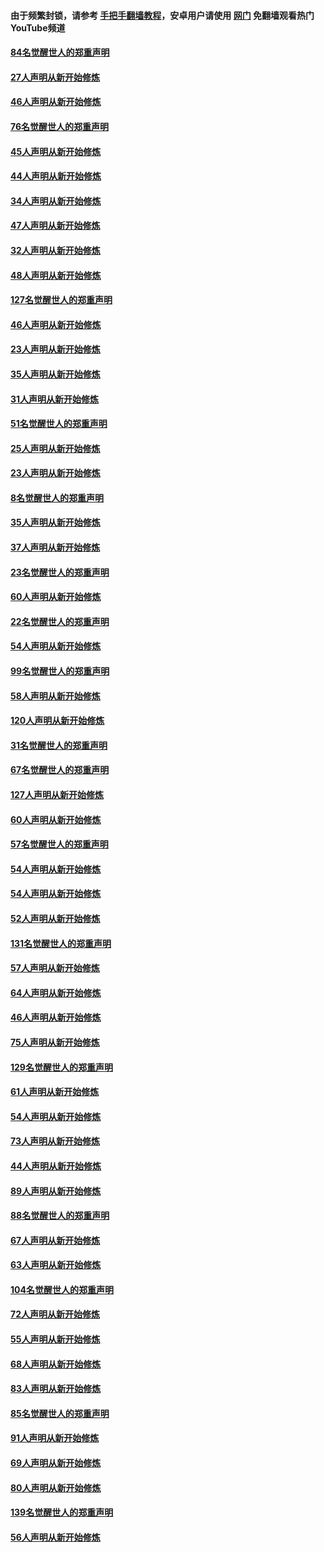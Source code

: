 #### 由于频繁封锁，请参考 [手把手翻墙教程](https://github.com/gfw-breaker/guides/wiki/)，安卓用户请使用 [网门](https://github.com/gfw-breaker/nogfw/blob/master/dl.md?t=03030900) 免翻墙观看热门YouTube频道 

#### [84名觉醒世人的郑重声明](../pages/91/421543.md?t=03030900) 

#### [27人声明从新开始修炼](../pages/91/421465.md?t=03030900) 

#### [46人声明从新开始修炼](../pages/91/421454.md?t=03030900) 

#### [76名觉醒世人的郑重声明](../pages/91/421453.md?t=03030900) 

#### [45人声明从新开始修炼](../pages/91/421452.md?t=03030900) 

#### [44人声明从新开始修炼](../pages/91/421422.md?t=03030900) 

#### [34人声明从新开始修炼](../pages/91/421322.md?t=03030900) 

#### [47人声明从新开始修炼](../pages/91/421264.md?t=03030900) 

#### [32人声明从新开始修炼](../pages/91/421225.md?t=03030900) 

#### [48人声明从新开始修炼](../pages/91/421202.md?t=03030900) 

#### [127名觉醒世人的郑重声明](../pages/91/421224.md?t=03030900) 

#### [46人声明从新开始修炼](../pages/91/421203.md?t=03030900) 

#### [23人声明从新开始修炼](../pages/91/421138.md?t=03030900) 

#### [35人声明从新开始修炼](../pages/91/421122.md?t=03030900) 

#### [31人声明从新开始修炼](../pages/91/421081.md?t=03030900) 

#### [51名觉醒世人的郑重声明](../pages/91/421080.md?t=03030900) 

#### [25人声明从新开始修炼](../pages/91/421020.md?t=03030900) 

#### [23人声明从新开始修炼](../pages/91/420884.md?t=03030900) 

#### [8名觉醒世人的郑重声明](../pages/91/420883.md?t=03030900) 

#### [35人声明从新开始修炼](../pages/91/420809.md?t=03030900) 

#### [37人声明从新开始修炼](../pages/91/420766.md?t=03030900) 

#### [23名觉醒世人的郑重声明](../pages/91/420765.md?t=03030900) 

#### [60人声明从新开始修炼](../pages/91/420727.md?t=03030900) 

#### [22名觉醒世人的郑重声明](../pages/91/420726.md?t=03030900) 

#### [54人声明从新开始修炼](../pages/91/420529.md?t=03030900) 

#### [99名觉醒世人的郑重声明](../pages/91/420528.md?t=03030900) 

#### [58人声明从新开始修炼](../pages/91/420198.md?t=03030900) 

#### [120人声明从新开始修炼](../pages/91/420141.md?t=03030900) 

#### [31名觉醒世人的郑重声明](../pages/91/420197.md?t=03030900) 

#### [67名觉醒世人的郑重声明](../pages/91/420140.md?t=03030900) 

#### [127人声明从新开始修炼](../pages/91/420082.md?t=03030900) 

#### [60人声明从新开始修炼](../pages/91/420081.md?t=03030900) 

#### [57名觉醒世人的郑重声明](../pages/91/420080.md?t=03030900) 

#### [54人声明从新开始修炼](../pages/91/419533.md?t=03030900) 

#### [54人声明从新开始修炼](../pages/91/419532.md?t=03030900) 

#### [52人声明从新开始修炼](../pages/91/419531.md?t=03030900) 

#### [131名觉醒世人的郑重声明](../pages/91/419530.md?t=03030900) 

#### [57人声明从新开始修炼](../pages/91/419430.md?t=03030900) 

#### [64人声明从新开始修炼](../pages/91/419429.md?t=03030900) 

#### [46人声明从新开始修炼](../pages/91/419428.md?t=03030900) 

#### [75人声明从新开始修炼](../pages/91/419427.md?t=03030900) 

#### [129名觉醒世人的郑重声明](../pages/91/419426.md?t=03030900) 

#### [61人声明从新开始修炼](../pages/91/419198.md?t=03030900) 

#### [54人声明从新开始修炼](../pages/91/419197.md?t=03030900) 

#### [73人声明从新开始修炼](../pages/91/419196.md?t=03030900) 

#### [44人声明从新开始修炼](../pages/91/419075.md?t=03030900) 

#### [89人声明从新开始修炼](../pages/91/419074.md?t=03030900) 

#### [88名觉醒世人的郑重声明](../pages/91/419195.md?t=03030900) 

#### [67人声明从新开始修炼](../pages/91/419073.md?t=03030900) 

#### [63人声明从新开始修炼](../pages/91/419072.md?t=03030900) 

#### [104名觉醒世人的郑重声明](../pages/91/419071.md?t=03030900) 

#### [72人声明从新开始修炼](../pages/91/418902.md?t=03030900) 

#### [55人声明从新开始修炼](../pages/91/418901.md?t=03030900) 

#### [68人声明从新开始修炼](../pages/91/418900.md?t=03030900) 

#### [83人声明从新开始修炼](../pages/91/418757.md?t=03030900) 

#### [85名觉醒世人的郑重声明](../pages/91/418899.md?t=03030900) 

#### [91人声明从新开始修炼](../pages/91/418756.md?t=03030900) 

#### [69人声明从新开始修炼](../pages/91/418755.md?t=03030900) 

#### [80人声明从新开始修炼](../pages/91/418754.md?t=03030900) 

#### [139名觉醒世人的郑重声明](../pages/91/418753.md?t=03030900) 

#### [56人声明从新开始修炼](../pages/91/418594.md?t=03030900) 

